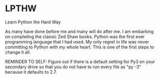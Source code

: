 # LPTHW
Learn Python the Hard Way

As many have done before me and many will do after me. I am embarking on completing the classic Zed Shaw books. Python was the first ever programming language that I had used. My only regret in life was never committing to Python with my whole heart. This is one of the first steps to change it all.

REMINDER TO SELF: Figure out if there is a default setting for Py3 on your secondary drive so that you do not have to run every file as "py -3" because it defaults to 2.7.
